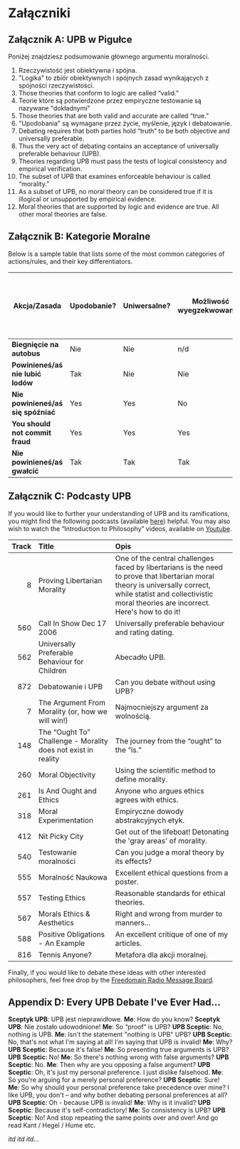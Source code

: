# Załączniki

## Załącznik A: UPB w Pigułce

Poniżej znajdziesz podsumowanie głównego argumentu moralności.

1. Rzeczywistość jest obiektywna i spójna.
2. "Logika" to zbiór obiektywnych i spójnych zasad wynikających z spójności rzeczywistości.
3. Those theories that conform to logic are called “valid.”
4. Teorie które są potwierdzone przez empiryczne testowanie są nazywane "dokładnymi"
5. Those theories that are both valid and accurate are called “true.”
6. "Upodobania" są wymagane przez życie, myślenie, język i debatowanie.
7. Debating requires that both parties hold “truth” to be both objective and universally preferable.
8. Thus the very act of debating contains an acceptance of universally preferable behaviour (UPB).
9. Theories regarding UPB must pass the tests of logical consistency and empirical verification.
10. The subset of UPB that examines enforceable behaviour is called “morality.”
11. As a subset of UPB, no moral theory can be considered true if it is illogical or unsupported by empirical evidence.
12. Moral theories that are supported by logic and evidence are true. All other moral theories are false.

## Załącznik B: Kategorie Moralne

Below is a sample table that lists some of the most common categories of actions/rules, and their key differentiators.

| Akcja/Zasada                       | Upodobanie? | Uniwersalne? | Możliwość wyegzekwowania? | Requires initiating action on the part of the victim? | Can violators be avoided? | Moral Category                  |
| ---------------------------------- | ----------- | ------------ | ------------------------- | ----------------------------------------------------- | ------------------------- | ------------------------------- |
| **Biegnięcie na autobus**          | Nie         | Nie          | n/d                       | n/d                                                   | n/d                       | Neutralne                       |
| **Powinieneś/aś nie lubić lodów**  | Tak         | Nie          | Nie                       | n/d                                                   | n/d                       | Neutralne (osobiste upodobanie) |
| **Nie powinieneś/aś się spóźniać** | Yes         | Yes          | No                        | No                                                    | Yes                       | APA                             |
| **You should not commit fraud**    | Yes         | Yes          | Yes                       | Yes                                                   | Yes                       | Good                            |
| **Nie powinieneś/aś gwałcić**      | Tak         | Tak          | Tak                       | Nie                                                   | Nie                       | Dobre                           |

## Załącznik C: Podcasty UPB

If you would like to further your understanding of UPB and its ramifications, you might find the following podcasts (available [here](www.freedomainradio.com)) helpful. You may also wish to watch the “Introduction to Philosophy” videos, available on [Youtube](www.youtube.com/freedomainradio).

| Track | Title                                                         | Opis                                                                                                                                                                                                               |
| -----:|:------------------------------------------------------------- |:------------------------------------------------------------------------------------------------------------------------------------------------------------------------------------------------------------------ |
|     8 | Proving Libertarian Morality                                  | One of the central challenges faced by libertarians is the need to prove that libertarian moral theory is universally correct, while statist and collectivistic moral theories are incorrect. Here's how to do it! |
|   560 | Call In Show Dec 17 2006                                      | Universally preferable behaviour and rating dating.                                                                                                                                                                |
|   562 | Universally Preferable Behaviour for Children                 | Abecadło UPB.                                                                                                                                                                                                      |
|   872 | Debatowanie i UPB                                             | Can you debate without using UPB?                                                                                                                                                                                  |
|     7 | The Argument From Morality (or, how we will win!)             | Najmocniejszy argument za wolnością.                                                                                                                                                                               |
|   148 | The “Ought To” Challenge - Morality does not exist in reality | The journey from the “ought” to the “is.”                                                                                                                                                                          |
|   260 | Moral Objectivity                                             | Using the scientific method to define morality.                                                                                                                                                                    |
|   261 | Is And Ought and Ethics                                       | Anyone who argues ethics agrees with ethics.                                                                                                                                                                       |
|   318 | Moral Experimentation                                         | Empiryczne dowody abstrakcyjnych etyk.                                                                                                                                                                             |
|   412 | Nit Picky City                                                | Get out of the lifeboat! Detonating the 'gray areas' of morality.                                                                                                                                                  |
|   540 | Testowanie moralności                                         | Can you judge a moral theory by its effects?                                                                                                                                                                       |
|   555 | Moralność Naukowa                                             | Excellent ethical questions from a poster.                                                                                                                                                                         |
|   557 | Testing Ethics                                                | Reasonable standards for ethical theories.                                                                                                                                                                         |
|   567 | Morals Ethics & Aesthetics                                    | Right and wrong from murder to manners...                                                                                                                                                                          |
|   588 | Positive Obligations - An Example                             | An excellent critique of one of my articles.                                                                                                                                                                       |
|   816 | Tennis Anyone?                                                | Metafora dla akcji moralnej.                                                                                                                                                                                       |

Finally, if you would like to debate these ideas with other interested philosophers, feel free drop by the [Freedomain Radio Message Board](www.freedomainradio.com/board).

## Appendix D: Every UPB Debate I've Ever Had...

**Sceptyk UPB**: UPB jest nieprawidłowe. **Me**: How do you know? **Sceptyk UPB**: Nie zostało udowodnione! **Me**: So “proof” is UPB? **UPB Sceptic**: No, nothing is UPB. **Me**: Isn't the statement "nothing is UPB" UPB? **UPB Sceptic**: No, that's not what I'm saying at all! I'm saying that UPB is invalid! **Me**: Why? **UPB Sceptic**: Because it's false! **Me**: So presenting true arguments is UPB? **UPB Sceptic**: No! **Me**: So there's nothing wrong with false arguments? **UPB Sceptic**: No. **Me**: Then why are you opposing a false argument? **UPB Sceptic**: Oh, it's just my personal preference. I just dislike falsehood. **Me**: So you're arguing for a merely personal preference? **UPB Sceptic**: Sure! **Me**: So why should your personal preference take precedence over mine? I like UPB, you don't – and why bother debating personal preferences at all? **UPB Sceptic**: Oh - because UPB is invalid! **Me**: Why is it invalid? **UPB Sceptic**: Because it's self-contradictory! **Me**: So consistency is UPB? **UPB Sceptic**: No! And stop repeating the same points over and over! And go read Kant / Hegel / Hume etc.

*itd itd itd...*
